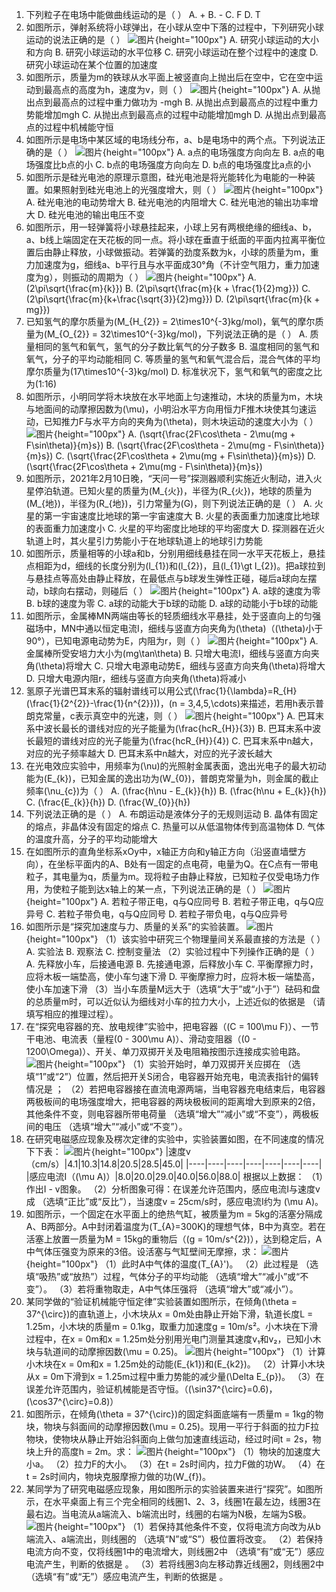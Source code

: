 1. 下列粒子在电场中能做曲线运动的是（  ）
A. +
B. -
C. F
D. T
2. 如图所示，弹射系统将小球弹出，在小球从空中下落的过程中，下列研究小球运动的说法正确的是（  ）
![图片](../Teyian_p_附件/附件/2024年1月浙江省普通高校招生选考物理试题/img_2_1_21721678.png){height="100px"}
A. 研究小球运动的大小和方向
B. 研究小球运动的水平位移
C. 研究小球运动在整个过程中的速度
D. 研究小球运动在某个位置的加速度
3. 如图所示，质量为m的铁球从水平面上被竖直向上抛出后在空中，它在空中运动到最高点的高度为h，速度为v，则（  ）
![图片](../Teyian_p_附件/附件/2024年1月浙江省普通高校招生选考物理试题/img_3_1_21721679.png){height="100px"}
A. 从抛出点到最高点的过程中重力做功为 -mgh
B. 从抛出点到最高点的过程中重力势能增加mgh
C. 从抛出点到最高点的过程中动能增加mgh
D. 从抛出点到最高点的过程中机械能守恒
4. 如图所示是电场中某区域的电场线分布，a、b是电场中的两个点。下列说法正确的是（  ）
![图片](../Teyian_p_附件/附件/2024年1月浙江省普通高校招生选考物理试题/img_4_1_21721680.png){height="100px"}
A. a点的电场强度方向向左
B. a点的电场强度比b点的小
C. b点的电场强度方向向左
D. b点的电场强度比a点的小
5. 如图所示是硅光电池的原理示意图，硅光电池是将光能转化为电能的一种装置。如果照射到硅光电池上的光强度增大，则（  ）
![图片](../Teyian_p_附件/附件/2024年1月浙江省普通高校招生选考物理试题/img_5_1_21721681.png){height="100px"}
A. 硅光电池的电动势增大
B. 硅光电池的内阻增大
C. 硅光电池的输出功率增大
D. 硅光电池的输出电压不变
6. 如图所示，用一轻弹簧将小球悬挂起来，小球上另有两根绝缘的细线a、b，a、b线上端固定在天花板的同一点。将小球在垂直于纸面的平面内拉离平衡位置后由静止释放，小球做振动。若弹簧的劲度系数为k，小球的质量为m，重力加速度为g，细线a、b平行且与水平面成30°角（不计空气阻力，重力加速度为g），则振动的周期为（  ）
![图片](../Teyian_p_附件/附件/2024年1月浙江省普通高校招生选考物理试题/img_6_1_21721682.png){height="100px"}
A. \(2\pi\sqrt{\frac{m}{k}}\)
B. \(2\pi\sqrt{\frac{m}{k + \frac{1}{2}mg}}\)
C. \(2\pi\sqrt{\frac{m}{k+\frac{\sqrt{3}}{2}mg}}\)
D. \(2\pi\sqrt{\frac{m}{k + mg}}\)
7. 已知氢气的摩尔质量为\(M_{H_{2}} = 2\times10^{-3}kg/mol\)，氧气的摩尔质量为\(M_{O_{2}} = 32\times10^{-3}kg/mol\)，下列说法正确的是（  ）
A. 质量相同的氢气和氧气，氢气的分子数比氧气的分子数多
B. 温度相同的氢气和氧气，分子的平均动能相同
C. 等质量的氢气和氧气混合后，混合气体的平均摩尔质量为\(17\times10^{-3}kg/mol\)
D. 标准状况下，氢气和氧气的密度之比为\(1:16\)
8. 如图所示，小明同学将木块放在水平地面上匀速推动，木块的质量为m，木块与地面间的动摩擦因数为\(\mu\)，小明沿水平方向用恒力F推木块使其匀速运动，已知推力F与水平方向的夹角为\(\theta\)，则木块运动的速度大小为（  ）
![图片](../Teyian_p_附件/附件/2024年1月浙江省普通高校招生选考物理试题/img_8_1_21721684.png){height="100px"}
A. \(\sqrt{\frac{2F\cos\theta - 2\mu(mg + F\sin\theta)}{m}s}\)
B. \(\sqrt{\frac{2F\cos\theta - 2\mu(mg - F\sin\theta)}{m}s}\)
C. \(\sqrt{\frac{2F\cos\theta + 2\mu(mg + F\sin\theta)}{m}s}\)
D. \(\sqrt{\frac{2F\cos\theta + 2\mu(mg - F\sin\theta)}{m}s}\)
9. 如图所示，2021年2月10日晚，“天问一号”探测器顺利实施近火制动，进入火星停泊轨道。已知火星的质量为\(M_{火}\)，半径为\(R_{火}\)，地球的质量为\(M_{地}\)，半径为\(R_{地}\)，引力常量为\(G\)，则下列说法正确的是（  ）
A. 火星的第一宇宙速度比地球的第一宇宙速度大
B. 火星的表面重力加速度比地球的表面重力加速度小
C. 火星的平均密度比地球的平均密度大
D. 探测器在近火轨道上时，其火星引力势能小于在地球轨道上的地球引力势能
10. 如图所示，质量相等的小球a和b，分别用细线悬挂在同一水平天花板上，悬挂点相距为d，细线的长度分别为\(l_{1}\)和\(l_{2}\)，且\(l_{1}\gt l_{2}\)。把a球拉到与悬挂点等高处由静止释放，在最低点与b球发生弹性正碰，碰后a球向左摆动，b球向右摆动，则碰后（  ）
![图片](../Teyian_p_附件/附件/2024年1月浙江省普通高校招生选考物理试题/img_10_1_21721686.png){height="100px"}
A. a球的速度为零
B. b球的速度为零
C. a球的动能大于b球的动能
D. a球的动能小于b球的动能
11. 如图所示，金属棒MN两端由等长的轻质细线水平悬挂，处于竖直向上的匀强磁场中，MN中通以恒定电流I，细线与竖直方向夹角为\(\theta\)（\(\theta\)小于90°），已知电源电动势为E，内阻为r，则（  ）
![图片](../Teyian_p_附件/附件/2024年1月浙江省普通高校招生选考物理试题/img_11_1_21721687.png){height="100px"}
A. 金属棒所受安培力大小为\(mg\tan\theta\)
B. 只增大电流I，细线与竖直方向夹角\(\theta\)将增大
C. 只增大电源电动势E，细线与竖直方向夹角\(\theta\)将增大
D. 只增大电源内阻r，细线与竖直方向夹角\(\theta\)将减小
12. 氢原子光谱巴耳末系的辐射谱线可以用公式\(\frac{1}{\lambda}=R_{H}(\frac{1}{2^{2}}-\frac{1}{n^{2}})\)，\(n = 3,4,5,\cdots\)来描述，若用h表示普朗克常量，c表示真空中的光速，则（  ）
![图片](../Teyian_p_附件/附件/2024年1月浙江省普通高校招生选考物理试题/img_12_1_21721688.png){height="100px"}
A. 巴耳末系中波长最长的谱线对应的光子能量为\(\frac{hcR_{H}}{3}\)
B. 巴耳末系中波长最短的谱线对应的光子能量为\(\frac{hcR_{H}}{4}\)
C. 巴耳末系中n越大，对应的光子频率越大
D. 巴耳末系中n越大，对应的光子波长越大
13. 在光电效应实验中，用频率为\(\nu\)的光照射金属表面，逸出光电子的最大初动能为\(E_{k}\)，已知金属的逸出功为\(W_{0}\)，普朗克常量为h，则金属的截止频率\(\nu_{c}\)为（  ）
A. \(\frac{h\nu - E_{k}}{h}\)
B. \(\frac{h\nu + E_{k}}{h}\)
C. \(\frac{E_{k}}{h}\)
D. \(\frac{W_{0}}{h}\)
14. 下列说法正确的是（  ）
A. 布朗运动是液体分子的无规则运动
B. 晶体有固定的熔点，非晶体没有固定的熔点
C. 热量可以从低温物体传到高温物体
D. 气体的温度升高，分子的平均动能增大
15. 在如图所示的直角坐标系xOy中，x轴正方向和y轴正方向（沿竖直墙壁方向），在坐标平面内的A、B处有一固定的点电荷，电量为Q。在C点有一带电粒子，其电量为q，质量为m。现将粒子由静止释放，已知粒子仅受电场力作用，为使粒子能到达x轴上的某一点，下列说法正确的是（  ）
![图片](../Teyian_p_附件/附件/2024年1月浙江省普通高校招生选考物理试题/img_15_1_21721691.png){height="100px"}
A. 若粒子带正电，q与Q应同号
B. 若粒子带正电，q与Q应异号
C. 若粒子带负电，q与Q应同号
D. 若粒子带负电，q与Q应异号
16. 如图所示是“探究加速度与力、质量的关系”的实验装置。
![图片](../Teyian_p_附件/附件/2024年1月浙江省普通高校招生选考物理试题/img_16_1_21721692.png){height="100px"}
（1）该实验中研究三个物理量间关系最直接的方法是（  ）
A. 实验法
B. 观察法
C. 控制变量法
（2）实验过程中下列操作正确的是（  ）
A. 先释放小车，后接通电源
B. 先接通电源，后释放小车
C. 平衡摩擦力时，应将木板一端垫高，使小车匀速下滑
D. 平衡摩擦力时，应将木板一端垫高，使小车加速下滑
（3）当小车质量M远大于（选填“大于”或“小于”）砝码和盘的总质量m时，可以近似认为细线对小车的拉力大小，上述近似的依据是  （请填写相应的推理过程）。
17. 在“探究电容器的充、放电规律”实验中，把电容器（\(C = 100\mu F\)）、一节干电池、电流表（量程\(0 - 300\mu A\)）、滑动变阻器（\(0 - 1200\Omega\)）、开关、单刀双掷开关及电阻箱按图示连接成实验电路。
![图片](../Teyian_p_附件/附件/2024年1月浙江省普通高校招生选考物理试题/img_17_1_21721693.png){height="100px"}
（1）实验开始时，单刀双掷开关应掷在  （选填“1”或“2”）位置，然后把开关S闭合，电容器开始充电，电流表指针的偏转情况是  ；
（2）若把电容器接在直流电源两端，当电容器充电结束后，电容器两极板间的电场强度增大，把电容器的两块极板间的距离增大到原来的2倍，其他条件不变，则电容器所带电荷量  （选填“增大”“减小”或“不变”），两极板间的电压  （选填“增大”“减小”或“不变”）。
18. 在研究电磁感应现象及楞次定律的实验中，实验装置如图，在不同速度的情况下下表：
![图片](../Teyian_p_附件/附件/2024年1月浙江省普通高校招生选考物理试题/img_18_1_21721694.png){height="100px"}
|速度v（cm/s）|4.1|10.3|14.8|20.5|28.5|45.0|
|----|----|----|----|----|----|----|
|感应电流I（\(\mu A\)）|8.0|20.0|29.0|40.0|56.0|88.0|
根据以上数据：
（1）作出I - v图象。
（2）分析图象可得：在误差允许范围内，感应电流I与速度v成  （选填“正比”或“反比”），当速度v = 25cm/s时，感应电流I约为  \(\mu A\)。
19. 如图所示，一个固定在水平面上的绝热气缸，被质量为m = 5kg的活塞分隔成A、B两部分。A中封闭着温度为\(T_{A}=300K\)的理想气体，B中为真空。若在活塞上放置一质量为M = 15kg的重物后（\(g = 10m/s^{2}\)），达到稳定后，A中气体压强变为原来的3倍。设活塞与气缸壁间无摩擦，求：
![图片](../Teyian_p_附件/附件/2024年1月浙江省普通高校招生选考物理试题/img_19_1_21721695.png){height="100px"}
（1）此时A中气体的温度\(T_{A}'\)。
（2）此过程是  （选填“吸热”或“放热”）过程，气体分子的平均动能  （选填“增大”“减小”或“不变”）。
（3）若将重物取走，A中气体压强将  （选填“增大”或“减小”）。
20. 某同学做的“验证机械能守恒定律”实验装置如图所示，在倾角\(\theta = 37^{\circ}\)的直轨道上，小木块从x = 0m处由静止开始下滑，轨道长度L = 1.25m，小木块的质量m = 0.1kg，取重力加速度g = 10m/s²。小木块在下滑过程中，在x = 0m和x = 1.25m处分别用光电门测量其速度v₁和v₂，已知小木块与轨道间的动摩擦因数\(\mu = 0.25\)。
![图片](../Teyian_p_附件/附件/2024年1月浙江省普通高校招生选考物理试题/img_20_1_21721696.png){height="100px"}
（1）计算小木块在x = 0m和x = 1.25m处的动能\(E_{k1}\)和\(E_{k2}\)。
（2）计算小木块从x = 0m下滑到x = 1.25m过程中重力势能的减少量\(\Delta E_{p}\)。
（3）在误差允许范围内，验证机械能是否守恒。（\(\sin37^{\circ}=0.6\)，\(\cos37^{\circ}=0.8\)）
21. 如图所示，在倾角\(\theta = 37^{\circ}\)的固定斜面底端有一质量m = 1kg的物块，物块与斜面间的动摩擦因数\(\mu = 0.25\)。现用一平行于斜面的拉力F拉物块，使物块从静止开始沿斜面向上做匀加速直线运动，经过时间t = 2s，物块上升的高度h = 2m。求：
![图片](../Teyian_p_附件/附件/2024年1月浙江省普通高校招生选考物理试题/img_21_1_21721697.png){height="100px"}
（1）物块的加速度大小a。
（2）拉力F的大小。
（3）在t = 2s时间内，拉力F做的功W。
（4）在t = 2s时间内，物块克服摩擦力做的功\(W_{f}\)。
22. 某同学为了研究电磁感应现象，用如图所示的实验装置来进行“探究”。如图所示，在水平桌面上有三个完全相同的线圈1、2、3，线圈1在最左边，线圈3在最右边。当电流从a端流入、b端流出时，线圈的右端为N极，左端为S极。
![图片](../Teyian_p_附件/附件/2024年1月浙江省普通高校招生选考物理试题/img_22_1_21721698.png){height="100px"}
（1）若保持其他条件不变，仅将电流方向改为从b端流入、a端流出，则线圈的  （选填“N”或“S”）极位置将改变。
（2）若保持电流方向不变，仅将线圈1中的电流增大，则线圈2中  （选填“有”或“无”）感应电流产生，判断的依据是  。
（3）若将线圈3向左移动靠近线圈2，则线圈2中  （选填“有”或“无”）感应电流产生，判断的依据是  。